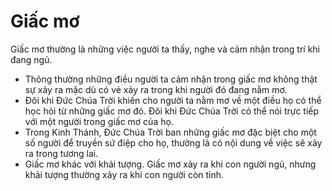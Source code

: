 # Giấc mơ

Giấc mơ thường là những việc người ta thấy, nghe và cảm nhận trong trí khi đang ngủ.
- Thông thường những điều người ta cảm nhận trong giấc mơ không thật sự xảy ra mặc dù có vẻ xảy ra trong khi người đó đang nằm mơ.
- Đôi khi Đức Chúa Trời khiến cho người ta nằm mơ về một điều họ có thể học hỏi từ những giấc mơ đó. Đôi khi Đức Chúa Trời có thể nói trực tiếp với một người trong giấc mơ của họ.
- Trong Kinh Thánh, Đức Chúa Trời ban những giấc mơ đặc biệt cho một số người để truyền sứ điệp cho họ, thường là có nội dung về việc sẽ xảy ra trong tương lai. 
- Giấc mơ khác với khải tượng. Giấc mơ xảy ra khi con người ngủ, nhưng khải tượng thường xảy ra khi con người còn tỉnh.


